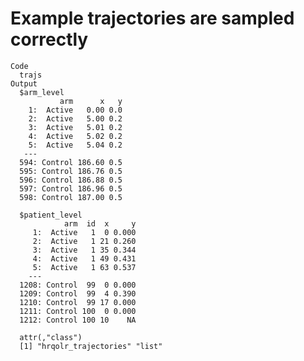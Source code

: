# Example trajectories are sampled correctly

    Code
      trajs
    Output
      $arm_level
               arm      x   y
        1:  Active   0.00 0.0
        2:  Active   5.00 0.2
        3:  Active   5.01 0.2
        4:  Active   5.02 0.2
        5:  Active   5.04 0.2
       ---                   
      594: Control 186.60 0.5
      595: Control 186.76 0.5
      596: Control 186.88 0.5
      597: Control 186.96 0.5
      598: Control 187.00 0.5
      
      $patient_level
                arm  id  x     y
         1:  Active   1  0 0.000
         2:  Active   1 21 0.260
         3:  Active   1 35 0.344
         4:  Active   1 49 0.431
         5:  Active   1 63 0.537
        ---                     
      1208: Control  99  0 0.000
      1209: Control  99  4 0.390
      1210: Control  99 17 0.000
      1211: Control 100  0 0.000
      1212: Control 100 10    NA
      
      attr(,"class")
      [1] "hrqolr_trajectories" "list"               

